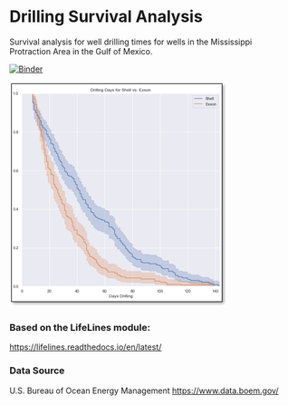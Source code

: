 # Drilling Survival Analysis
Survival analysis for well drilling times for wells in the Mississippi Protraction Area in the Gulf of Mexico.

[![Binder](https://mybinder.org/badge_logo.svg)](https://mybinder.org/v2/gh/Nathan-Suu/drilling_survival/master)

![Survival_Plot](https://github.com/Nathan-Suu/drilling_survival/blob/master/data/Shell_v_Exxon_driling_performance.png)

### Based on the LifeLines module:
https://lifelines.readthedocs.io/en/latest/

### Data Source
U.S. Bureau of Ocean Energy Management
https://www.data.boem.gov/